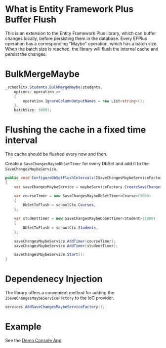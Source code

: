 # What is Entity Framework Plus Buffer Flush 

This is an extension to the Entity Framework Plus library, which can buffer changes locally, before persisting them in the database.
Every EFPlus operation has a corresponding "Maybe" operation, which has a batch size. When the batch size is reached, the library will flush the internal cache and persist the changes. 

# BulkMergeMaybe 

```c#
_schoolCtx.Students.BulkMergeMaybe(students, 
    options: operation =>
    {
        operation.IgnoreColumnOutputNames = new List<string>();
    },
    batchSize: 5000);
``` 

# Flushing the cache in a fixed time interval

The cache should be flushed every now and then. 

Create a `SaveChangesMaybeDbSetTimer` for every DbSet and add it to the `SaveChangesMaybeService`.

```c#
public void ConfigureDbSetFlushIntervals(ISaveChangesMaybeServiceFactory maybeServiceFactory, SchoolContext schoolCtx)
{
    var saveChangesMaybeService = maybeServiceFactory.CreateSaveChangesMaybeService();

    var courseTimer = new SaveChangesMaybeDbSetTimer<Course>(5000)
    {
        DbSetToFlush = schoolCtx.Courses,
    };

    var studentTimer = new SaveChangesMaybeDbSetTimer<Student>(1000)
    {
        DbSetToFlush = schoolCtx.Students,
    };

    saveChangesMaybeService.AddTimer(courseTimer);
    saveChangesMaybeService.AddTimer(studentTimer);

    saveChangesMaybeService.Start();
}
``` 
# Dependenecy Injection

The library offers a convenient method for adding the `ISaveChangesMaybeServiceFactory` to the IoC provider.

```c#
services.AddSaveChangesMaybeServiceFactory();
```

# Example

See the [Demo Console App](https://github.com/xzuttz/zzz-efplus-buffer-flush/tree/main/src/SaveChangesMaybe.DemoConsole)
